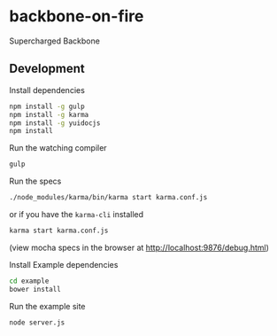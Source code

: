 backbone-on-fire
================

Supercharged Backbone

Development
-----------

Install dependencies
```sh
npm install -g gulp
npm install -g karma
npm install -g yuidocjs
npm install
```

Run the watching compiler
```sh
gulp
```

Run the specs
```sh
./node_modules/karma/bin/karma start karma.conf.js
```
or if you have the `karma-cli` installed
```sh
karma start karma.conf.js
```
(view mocha specs in the browser at [http://localhost:9876/debug.html](http://localhost:9876/debug.html))

Install Example dependencies
```sh
cd example
bower install
```

Run the example site
```sh
node server.js
```
